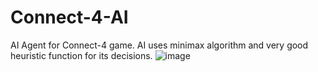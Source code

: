 # Connect-4-AI
AI Agent for Connect-4 game. AI uses minimax algorithm and very good heuristic function for its decisions. 
![image](https://user-images.githubusercontent.com/81878884/216650089-dd702f94-0e15-42cf-9cc0-e89e133b02d5.png)
